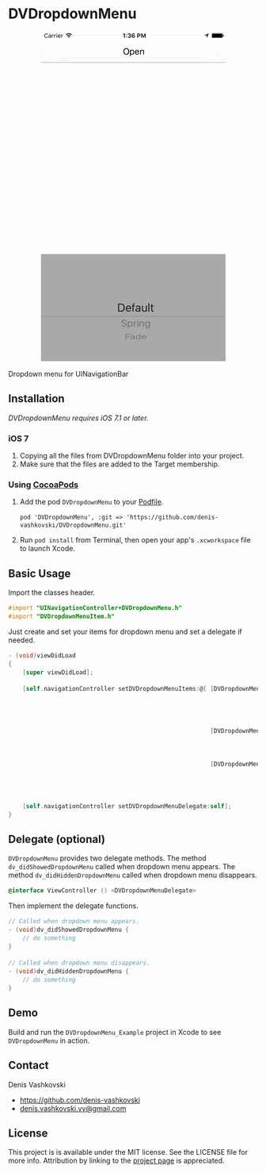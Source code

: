 # DVDropdownMenu

<p align="center">
<img src="DVDropdownMenu_Example/DVDropdownMenu_Example.gif" alt="Sample">
</p>

Dropdown menu for UINavigationBar

## Installation
*DVDropdownMenu requires iOS 7.1 or later.*

### iOS 7

1.  Copying all the files from DVDropdownMenu folder into your project.
2.  Make sure that the files are added to the Target membership.

### Using [CocoaPods](http://cocoapods.org)

1.  Add the pod `DVDropdownMenu` to your [Podfile](http://guides.cocoapods.org/using/the-podfile.html).

        pod 'DVDropdownMenu', :git => 'https://github.com/denis-vashkovski/DVDropdownMenu.git'

2.  Run `pod install` from Terminal, then open your app's `.xcworkspace` file to launch Xcode.

## Basic Usage

Import the classes header.

``` objective-c
#import "UINavigationController+DVDropdownMenu.h"
#import "DVDropdownMenuItem.h"
```

Just create and set your items for dropdown menu and set a delegate if needed.

``` objective-c
- (void)viewDidLoad
{
	[super viewDidLoad];
	
	[self.navigationController setDVDropdownMenuItems:@[ [DVDropdownMenuItem itemWithTitle:[[NSAttributedString alloc] initWithString:@"Item1"
                                                                                                                           attributes:@{ NSParagraphStyleAttributeName: paragraph }]
                                                                                   handler:^(DVDropdownMenuItem *item) {
                                                                                       // do something
                                                                                   }],
                                                         [DVDropdownMenuItem itemWithCustomView:[[UIImageView alloc] initWithImage:[UIImage imageNamed:@"image"]]
                                                                                        handler:^(DVDropdownMenuItem *item) {
                                                                                            // do something
                                                                                        }],
                                                         [DVDropdownMenuItem itemWithTitle:[[NSAttributedString alloc] initWithString:@"Item3"
                                                                                                                           attributes:@{ NSParagraphStyleAttributeName: paragraph }]
                                                                                   handler:^(DVDropdownMenuItem *item) {
                                                                                       // do something
                                                                                   }] ]];
    [self.navigationController setDVDropdownMenuDelegate:self];
}
```
## Delegate (optional)

`DVDropdownMenu` provides two delegate methods. The method `dv_didShowedDropdownMenu` called when dropdown menu appears. The method `dv_didHiddenDropdownMenu` called when dropdown menu disappears.

```objective-c
@interface ViewController () <DVDropdownMenuDelegate>
```

Then implement the delegate functions.

```objective-c
// Called when dropdown menu appears.
- (void)dv_didShowedDropdownMenu {
    // do something
}

// Called when dropdown menu disappears.
- (void)dv_didHiddenDropdownMenu {
    // do something
}
```

## Demo

Build and run the `DVDropdownMenu_Example` project in Xcode to see `DVDropdownMenu` in action.

## Contact

Denis Vashkovski

- https://github.com/denis-vashkovski
- denis.vashkovski.vv@gmail.com

## License

This project is is available under the MIT license. See the LICENSE file for more info. Attribution by linking to the [project page](https://github.com/denis-vashkovski/DVDropdownMenu) is appreciated.
